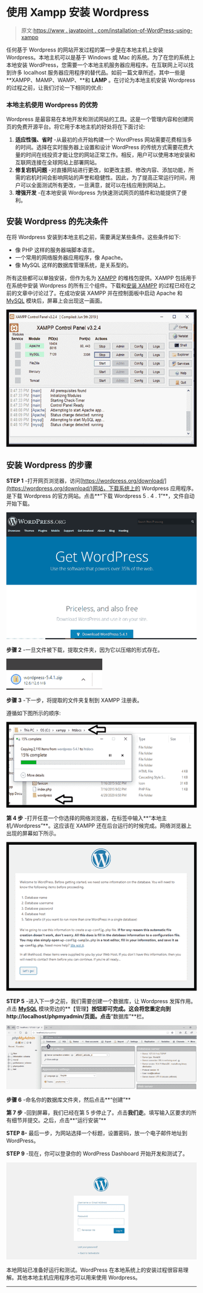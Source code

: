 # 使用 Xampp 安装 Wordpress

> 原文:[https://www . javatpoint . com/installation-of-WordPress-using-xampp](https://www.javatpoint.com/installation-of-wordpress-using-xampp)

任何基于 Wordpress 的网站开发过程的第一步是在本地主机上安装 Wordpress。本地主机可以是基于 Windows 或 Mac 的系统。为了在您的系统上本地安装 WordPress，您需要一个本地主机服务器应用程序。在互联网上可以找到许多 localhost 服务器应用程序的替代品。如前一篇文章所述，其中一些是 **XAMPP、MAMP、WAMP、**和 **LAMP** 。在讨论为本地主机安装 Wordpress 的过程之前，让我们讨论一下相同的优点:

### 本地主机使用 Wordpress 的优势

Wordpress 是最容易在本地开发和测试网站的工具。这是一个管理内容和创建网页的免费开源平台。将它用于本地主机的好处将在下面讨论:

1.  **适应性强、省时** -从最初的点开始构建一个 WordPress 网站需要花费相当多的时间。选择在实时服务器上设置和设计 WordPress 的传统方式需要花费大量的时间在线投资才能让您的网站正常工作。相反，用户可以使用本地安装和互联网连接在全球网站上部署网站。
2.  **修复宕机问题** -对直播网站进行更改，如更改主题、修改内容、添加功能，所需的宕机时间会影响网站的声誉和稳健性。因此，为了提高正常运行时间，用户可以全面测试所有更改，一旦满意，就可以在线应用到网站上。
3.  **增强开发** -在本地安装 Wordpress 为快速测试网页的插件和功能提供了便利。

## 安装 Wordpress 的先决条件

在将 Wordpress 安装到本地主机之前，需要满足某些条件。这些条件如下:

*   像 PHP 这样的服务器端脚本语言。
*   一个常用的网络服务器应用程序，像 Apache。
*   像 MySQL 这样的数据库管理系统，是关系型的。

所有这些都可以单独安装，但作为名为 [XAMPP](https://www.javatpoint.com/xampp) 的堆栈包提供。XAMPP 包括用于在系统中安装 Wordpress 的所有三个组件。下载和[安装 XAMPP](https://www.javatpoint.com/installation-process-of-xampp) 的过程已经在之前的文章中讨论过了。在成功安装 XAMPP 并在控制面板中启动 Apache 和 [MySQL](https://www.javatpoint.com/mysql-tutorial) 模块后，屏幕上会出现这一画面。

![Installation of Wordpress Using Xampp](img/94b6727073eb9b0f8049b5f194db068c.png)

## 安装 Wordpress 的步骤

**STEP 1** -打开网页浏览器，访问[https://wordpress.org/download/](https://wordpress.org/download/)网站，下载系统上的 Wordpress 应用程序。是下载 Wordpress 的官方网站。点击**“下载 Wordpress 5 . 4 . 1”**，文件自动开始下载。

![Installation of Wordpress Using Xampp](img/bfc922b0f627cbe4f96b7f87f04b6f07.png)

**步骤 2** -一旦文件被下载，提取文件夹，因为它以压缩的形式存在。

![Installation of Wordpress Using Xampp](img/e6103966c075ecd87cd1cbb2ab6660cd.png)

**步骤 3** -下一步，将提取的文件夹复制到 XAMPP 注册表。

遵循如下图所示的顺序:

![Installation of Wordpress Using Xampp](img/0d09c4fac28b994fd1748b89bbb15552.png)

**第 4 步** -打开任意一个你选择的网络浏览器，在标签中输入**“本地主机/Wordpress”**。这应该在 XAMPP 还在后台运行的时候完成。网络浏览器上出现的屏幕如下所示。

![Installation of Wordpress Using Xampp](img/c73ee39252dea626b27b7ee1054c7cc3.png)

**STEP 5** -进入下一步之前，我们需要创建一个数据库，让 Wordpress 发挥作用。点击 **[MySQL](https://www.javatpoint.com/mysql-tutorial)** 模块旁边的**【管理】**按钮即可完成。这会将您重定向到 http://localhost/phpmyadmin/页面。点击**“数据库”**栏。

![Installation of Wordpress Using Xampp](img/dd5f19c6f77a7137e9d1eb3e75667319.png)

**步骤 6** -命名你的数据库文件夹，然后点击**“创建”**

**第 7 步** -回到屏幕，我们已经在第 5 步停止了。点击**我们走**。填写输入区要求的所有细节并提交。之后，点击**“运行安装”**

**STEP 8-** 最后一步，为网站选择一个标题，设置密码，放一个电子邮件地址到 WordPress。

**STEP 9** -现在，你可以登录你的 WordPress Dashboard 开始开发和测试了。

![Installation of Wordpress Using Xampp](img/b2a5ff51e84443bccd493fd9c005eced.png)

本地网站已准备好运行和测试。WordPress 在本地系统上的安装过程很容易理解。其他本地主机应用程序也可以用来使用 Wordpress。

* * *